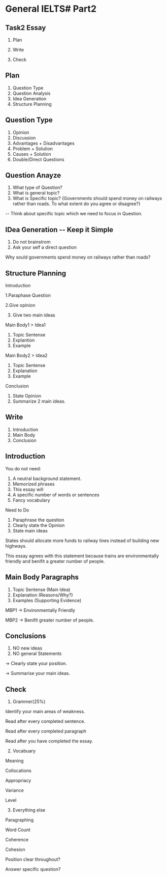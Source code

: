 # General IELTS# Part2 

## Task2 Essay

1. Plan

2. Write

3. Check

## Plan

1. Question Type
2. Question Analysis
3. Idea Generation
4. Structure Planning

## Question Type

1. Opinion
2. Discussion
3. Advantages + Disadvantages
4. Problem + Solution
5. Causes + Solution
6. Double/Direct Questions

## Question Anayze

1. What type of Question?
2. What is general topic?
3. What is Specific topic?
{Governments should spend money on railways rather than roads.
To what extent do you agree or disagree?}

-- Think about specific topic which we need to focus in Question.

## IDea Generation -- Keep it Simple

1. Do not brainstrom
2. Ask your self a direct question

Why sould governments spend money on railways rather than roads?

## Structure Planning

Introduction

1.Paraphase Question

2.Give opinion

3. Give two main ideas

Main Body1 > Idea1

1. Topic Sentense
2. Explantion
3. Example

Main Body2 > Idea2

1. Topic Sentense
2. Explanation
3. Example

Conclusion

1. State Opinion
2. Summarize 2 main ideas.

## Write

1. Introduction
2. Main Body
3. Conclusion

## Introduction

You do not need:

1. A neutral background statement.
2. Memorized phrases
3. This essay will
4. A specific number of words or sentences
5. Fancy vocabulary

Need to Do

1. Paraphrase the question
2. Clearly state the Opinion
3. State main ideas

States should allocate more funds to railway lines instead of building new highways. 

This essay agrees with this statement because trains are environmentally friendly and benifit a greater number of people.

## Main Body Paragraphs

1. Topic Sentense (Main Idea)
2. Explanation (Reasons/Why?)
3. Examples (Supporting Evidence)

MBP1 -> Environmentally Friendly

MBP2 -> Benifit greater number of people.

## Conclusions

1. NO new ideas
2. NO general Statements

-> Clearly state your position.

-> Summarise your main ideas.

## Check

1. Grammer(25%)

Identify your main areas of weakness.

Read after every completed sentence.

Read after every completed paragraph

Read after you have completed the essay.

2. Vocabuary

Meaning

Collocations

Appropriacy

Variance

Level

3. Everything else

Paragraphing

Word Count

Coherence

Cohesion

Position clear throughout?

Answer specific question?
